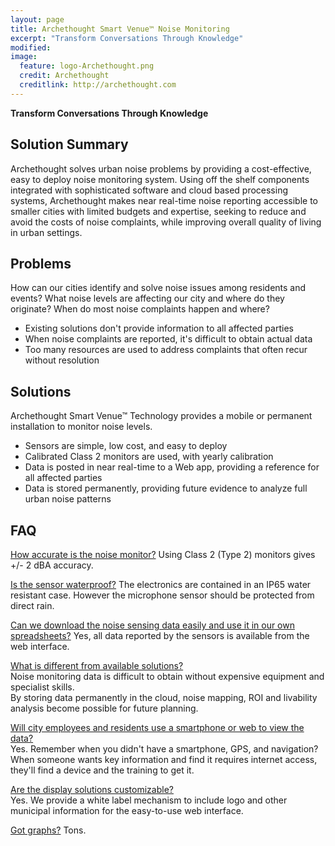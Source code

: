 ```yaml
---
layout: page
title: Archethought Smart Venue™ Noise Monitoring
excerpt: "Transform Conversations Through Knowledge"
modified: 
image:
  feature: logo-Archethought.png
  credit: Archethought
  creditlink: http://archethought.com
---
```


__Transform Conversations Through Knowledge__


## Solution Summary
Archethought solves urban noise problems by providing a cost-effective, easy to deploy noise monitoring system. Using off the shelf components integrated with sophisticated software and cloud based processing systems, Archethought makes near real-time noise reporting accessible to smaller cities with limited budgets and expertise, seeking to reduce and avoid the costs of noise complaints, while improving overall quality of living in urban settings.

## Problems
How can our cities identify and solve noise issues among residents and events?
What noise levels are affecting our city and where do they originate?
When do most noise complaints happen and where?
* Existing solutions don't provide information to all affected parties
* When noise complaints are reported, it's difficult to obtain actual data
* Too many resources are used to address complaints that often recur without resolution

## Solutions
Archethought Smart Venue™ Technology provides a mobile or permanent installation to monitor noise levels.
* Sensors are simple, low cost, and easy to deploy
* Calibrated Class 2 monitors are used, with yearly calibration
* Data is posted in near real-time to a Web app, providing a reference for all affected parties
* Data is stored permanently, providing future evidence to analyze full urban noise patterns

## FAQ
<u>How accurate is the noise monitor?</u>
Using Class 2 (Type 2) monitors gives +/- 2 dBA accuracy.

<u>Is the sensor waterproof?</u>
The electronics are contained in an IP65 water resistant case. However the microphone sensor should be protected from direct rain.

<u>Can we download the noise sensing data easily and use it in our own spreadsheets?</u>
Yes, all data reported by the sensors is available from the web interface.

<u>What is different from available solutions?</u>  
Noise monitoring data is difficult to obtain without expensive equipment and specialist skills.  
By storing data permanently in the cloud, noise mapping, ROI and livability analysis become possible for future planning.

<u>Will city employees and residents use a smartphone or web to view the data?</u>  
Yes. Remember when you didn't have a smartphone, GPS, and navigation? When someone wants key information and find it requires internet access, they'll find a device and the training to get it.

<u>Are the display solutions customizable?</u>  
Yes. We provide a white label mechanism to include logo and other municipal information for the easy-to-use web interface.

<u>Got graphs?</u>
Tons.

